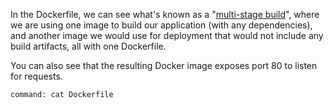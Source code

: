 In the Dockerfile, we can see what's known as a "[multi-stage build](https://docs.docker.com/develop/develop-images/multistage-build/)", where we are using one image to build our application (with any dependencies), and another image we would use for deployment that would not include any build artifacts, all with one Dockerfile.

You can also see that the resulting Docker image exposes port 80 to listen for
requests.

```terminal:execute
command: cat Dockerfile
```
